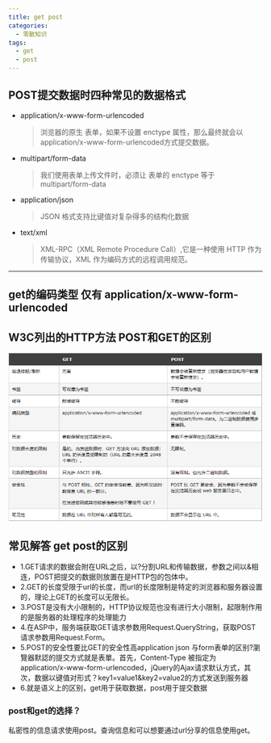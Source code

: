 ```yaml
---
title: get post
categories: 
  - 零散知识
tags: 
  - get
  - post
---
```

## POST提交数据时四种常见的数据格式
- application/x-www-form-urlencoded
  
  > 浏览器的原生 表单，如果不设置 enctype 属性，那么最终就会以 application/x-www-form-urlencoded方式提交数据。
- multipart/form-data
  
  > 我们使用表单上传文件时，必须让 表单的 enctype 等于 multipart/form-data
- application/json
  
  > JSON 格式支持比键值对复杂得多的结构化数据
- text/xml
  
  > XML-RPC（XML Remote Procedure Call）,它是一种使用 HTTP 作为传输协议，XML 作为编码方式的远程调用规范。

****
## get的编码类型 仅有 application/x-www-form-urlencoded

## W3C列出的HTTP方法 POST和GET的区别
![区别](./get&post/post-bg1.png)  

## 常见解答 get post的区别
- 1.GET请求的数据会附在URL之后，以?分割URL和传输数据，参数之间以&相连，POST把提交的数据则放置在是HTTP包的包体中。
- 2.GET的长度受限于url的长度，而url的长度限制是特定的浏览器和服务器设置的，理论上GET的长度可以无限长。
- 3.POST是没有大小限制的，HTTP协议规范也没有进行大小限制，起限制作用的是服务器的处理程序的处理能力
- 4.在ASP中，服务端获取GET请求参数用Request.QueryString，获取POST请求参数用Request.Form。
- 5.POST的安全性要比GET的安全性高application json 与form表单的区别?瀏覽器默認的提交方式就是表單。首先，Content-Type 被指定为 application/x-www-form-urlencoded，jQuery的Ajax请求默认方式，其次，数据以键值对形式？key1=value1&key2=value2的方式发送到服务器
- 6.就是语义上的区别，get用于获取数据，post用于提交数据
### post和get的选择？
私密性的信息请求使用post。查询信息和可以想要通过url分享的信息使用get。


